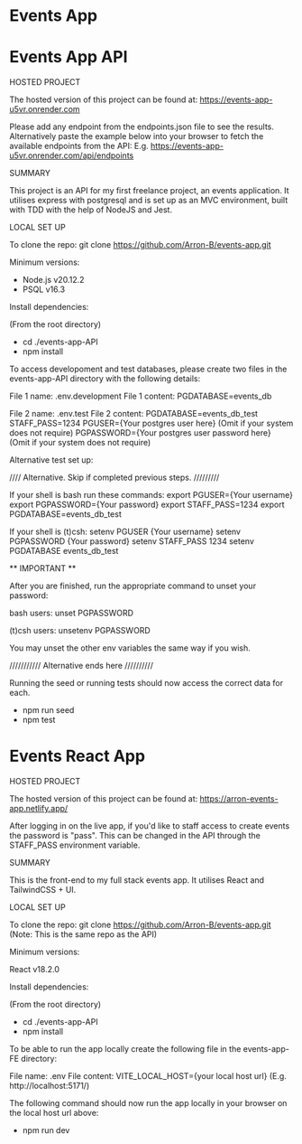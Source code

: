# Events App

# Events App API

HOSTED PROJECT

The hosted version of this project can be found at: https://events-app-u5vr.onrender.com

Please add any endpoint from the endpoints.json file to see the results. Alternatively paste the example below into your browser to fetch the available endpoints from the API:
E.g. https://events-app-u5vr.onrender.com/api/endpoints

SUMMARY

This project is an API for my first freelance project, an events application. It utilises express with postgresql and is set up as an MVC environment, built with TDD with the help of NodeJS and Jest.

LOCAL SET UP

To clone the repo: git clone https://github.com/Arron-B/events-app.git

Minimum versions:

- Node.js v20.12.2
- PSQL v16.3

Install dependencies:

(From the root directory)

- cd ./events-app-API
- npm install

To access developoment and test databases, please create two files in the events-app-API directory with the following details:

File 1 name: .env.development
File 1 content: PGDATABASE=events_db

File 2 name: .env.test
File 2 content:
PGDATABASE=events_db_test
STAFF_PASS=1234
PGUSER={Your postgres user here} (Omit if your system does not require)
PGPASSWORD={Your postgres user password here} (Omit if your system does not require)

Alternative test set up:

//// Alternative. Skip if completed previous steps. /////////

If your shell is bash run these commands:
export PGUSER={Your username}
export PGPASSWORD={Your password}
export STAFF_PASS=1234
export PGDATABASE=events_db_test

If your shell is (t)csh:
setenv PGUSER {Your username}
setenv PGPASSWORD {Your password}
setenv STAFF_PASS 1234
setenv PGDATABASE events_db_test

** IMPORTANT **

After you are finished, run the appropriate command to unset your password:

bash users: unset PGPASSWORD

(t)csh users: unsetenv PGPASSWORD

You may unset the other env variables the same way if you wish.

/////////// Alternative ends here //////////

Running the seed or running tests should now access the correct data for each.

- npm run seed
- npm test

# Events React App

HOSTED PROJECT

The hosted version of this project can be found at: https://arron-events-app.netlify.app/

After logging in on the live app, if you'd like to staff access to create events the password is "pass". This can be changed in the API through the STAFF_PASS environment variable.

SUMMARY

This is the front-end to my full stack events app. It utilises React and TailwindCSS + UI.

LOCAL SET UP

To clone the repo: git clone https://github.com/Arron-B/events-app.git (Note: This is the same repo as the API)

Minimum versions:

React v18.2.0

Install dependencies:

(From the root directory)

- cd ./events-app-API
- npm install

To be able to run the app locally create the following file in the events-app-FE directory:

File name: .env
File content: VITE_LOCAL_HOST={your local host url} (E.g. http://localhost:5171/)

The following command should now run the app locally in your browser on the local host url above:

- npm run dev
